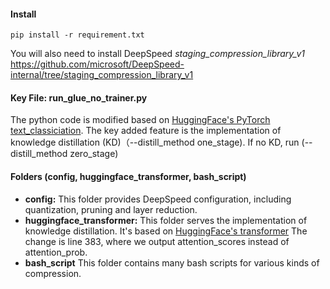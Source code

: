 #### Install

``pip install -r requirement.txt``

You will also need to install DeepSpeed *staging_compression_library_v1* https://github.com/microsoft/DeepSpeed-internal/tree/staging_compression_library_v1

#### Key File: run_glue_no_trainer.py

The python code is modified based on [HuggingFace&#39;s PyTorch text_classiciation](https://github.com/huggingface/transformers/tree/main/examples/pytorch/text-classification). The key added feature is the implementation of knowledge distillation (KD)（--distill_method one_stage). If no KD, run (--distill_method zero_stage)

#### Folders (config, huggingface_transformer, bash_script)

* **config:** This folder provides DeepSpeed configuration, including quantization, pruning and layer reduction.
* **huggingface_transformer:** This folder serves the implementation of knowledge distillation. It's based on [HuggingFace&#39;s transformer](https://github.com/huggingface/transformers/blob/main/src/transformers/models/bert/modeling_bert.py)
  The change is line 383, where we output attention_scores instead of attention_prob.
* **bash_script**  This folder contains many bash scripts for various kinds of compression. 
